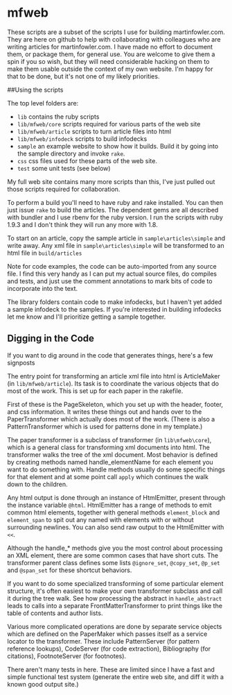 # mfweb

These scripts are a subset of the scripts I use for building
martinfowler.com. They are here on github to help with collaborating
with colleagues who are writing articles for martinfowler.com. I have
made no effort to document them, or package them, for general use. You
are welcome to give them a spin if you so wish, but they will need
considerable hacking on them to make them usable outside the context
of my own website. I'm happy for that to be done, but it's not one of my
likely priorities.

##Using the scripts

The top level folders are:

- `lib` contains the ruby scripts 
- `lib/mfweb/core` scripts required for various parts of the web site
- `lib/mfweb/article` scripts to turn article files into html
- `lib/mfweb/infodeck` scripts to build infodecks
- `sample` an example website to show how it builds. Build it by going
  into the sample directory and invoke `rake`. 
- `css` css files used for these parts of the web site.
- `test` some unit tests (see below)

My full web site contains many more scripts than this, I've just
pulled out those scripts required for collaboration.

To perform a build you'll need to have ruby and rake installed. You
can then just issue `rake` to build the articles. The dependent gems
are all described with bundler and I use rbenv for the ruby version.
I run the scripts with ruby 1.9.3 and I don't think they will run any
more with 1.8.

To start on an article, copy the sample article in
`sample\articles\simple` and write away. Any xml file in
`sample\articles\simple` will be transformed to an html file in `build/articles`

Note for code examples, the code can be auto-imported from any source
file. I find this very handy as I can put my actual source files, do
compiles and tests, and just use the comment annotations to mark bits
of code to incorporate into the text.

The library folders contain code to make infodecks, but I haven't yet
added a sample infodeck to the samples. If you're interested in
building infodecks let me know and I'll prioritize getting a sample
together.

## Digging in the Code

If you want to dig around in the code that generates things, here's a
few signposts

The entry point for transforming an article xml file into html is
ArticleMaker (in `lib/mfweb/article`). Its task is to coordinate the various
objects that do most of the work. This is set up for each paper in the
rakefile.

First of these is the PageSkeleton, which you set up with the header,
footer, and css information. It writes these things out and hands over
to the PaperTransformer which actually does most of the work. (There
is also a PatternTransformer which is used for patterns done in my
template.)

The paper transformer is a subclass of transformer (in
`lib\mfweb\core`), which is a general class for transforming xml
documents into html. The transformer walks the tree of the xml
document. Most behavior is defined by creating methods named
handle_elementName for each element you want to do something with.
Handle methods usually do some specific things for that element and at
some point call `apply` which continues the walk down to the children.

Any html output is done through an instance of HtmlEmitter, present
through the instance variable `@html`. HtmlEmitter has a range of
methods to emit common html elements, together with general methods
`element_block` and `element_span` to spit out any named with elements
with or without surrounding newlines. You can also send raw output to
the HtmlEmitter with `<<`.

Although the handle_* methods give you the most control about
processing an XML element, there are some common cases that have short
cuts. The transformer parent class defines some lists `@ignore_set`,
`@copy_set`, `@p_set` and `@span_set` for these shortcut behaviors.

If you want to do some specialized transforming of some particular
element structure, it's often easiest to make your own transformer
subclass and call it during the tree walk. See how processing the
abstract in `handle_abstract` leads to calls into a separate
FrontMatterTransformer to print things like the table of contents and
author lists.

Various more complicated operations are done by separate service
objects which are defined on the PaperMaker which passes itself as a
service locator to the transformer. These include PatternServer (for
pattern reference lookups), CodeServer (for code extraction),
Bibliography (for citations), FootnoteServer (for footnotes).

There aren't many tests in here. These are limited since I have a fast and
simple functional test system (generate the entire web site, and diff
it with a known good output site.)
